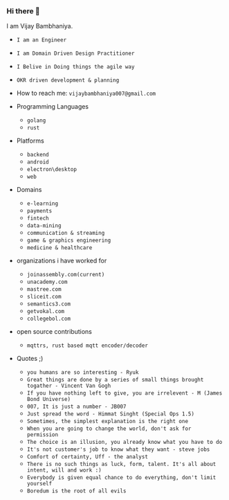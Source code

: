 ### Hi there 👋

I am Vijay Bambhaniya. 

- `I am an Engineer`
- `I am Domain Driven Design Practitioner`
- `I Belive in Doing things the agile way`
- `OKR driven development & planning`

- How to reach me: `vijaybambhaniya007@gmail.com`

- Programming Languages
    - `golang`
    - `rust`

- Platforms
    - `backend`
    - `android`
    - `electron\desktop`
    - `web`
 
- Domains
  - `e-learning`
  - `payments`
  - `fintech`
  - `data-mining`
  - `communication & streaming`
  - `game & graphics engineering`
  - `medicine & healthcare`

- organizations i have worked for
  - `joinassembly.com(current)`
  - `unacademy.com`
  - `mastree.com`
  - `sliceit.com`
  - `semantics3.com`
  - `getvokal.com`
  - `collegebol.com`

- open source contributions
  - `mqttrs, rust based mqtt encoder/decoder`

- Quotes ;)
  - `you humans are so interesting - Ryuk`
  - `Great things are done by a series of small things brought togather - Vincent Van Gogh`
  - `If you have nothing left to give, you are irrelevent - M (James Bond Universe)`
  - `007, It is just a number - JB007`
  - `Just spread the word - Himmat Singht (Special Ops 1.5)`
  - `Sometimes, the simplest explanation is the right one`
  - `When you are going to change the world, don't ask for permission`
  - `The choice is an illusion, you already know what you have to do`
  - `It's not customer's job to know what they want - steve jobs`
  - `Comfort of certainty, Uff - the analyst`
  - `There is no such things as luck, form, talent. It's all about intent, will and work :)`
  - `Everybody is given equal chance to do everything, don't limit yourself`
  - `Boredum is the root of all evils`
